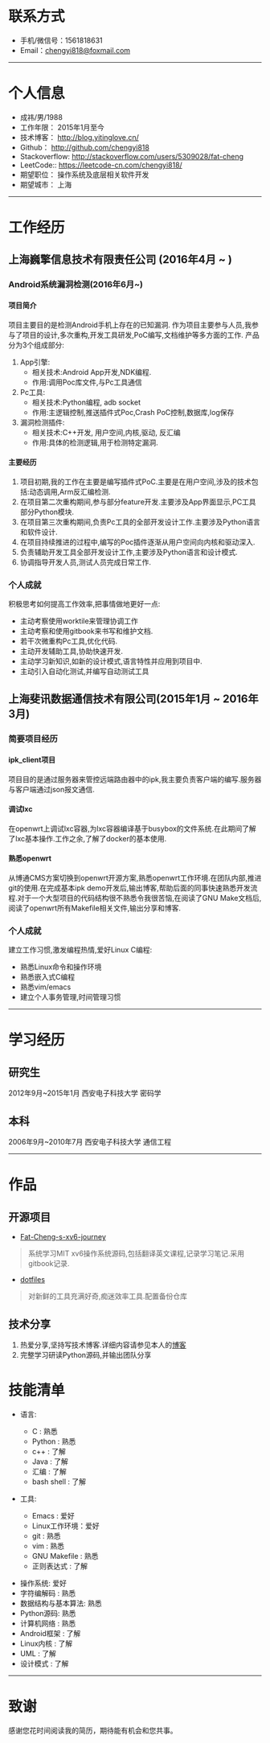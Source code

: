 # 联系方式

- 手机/微信号：1561818631
- Email：chengyi818@foxmail.com

---

# 个人信息

 - 成祎/男/1988
 - 工作年限： 2015年1月至今
 - 技术博客： http://blog.yitinglove.cn/
 - Github： http://github.com/chengyi818
 - Stackoverflow: http://stackoverflow.com/users/5309028/fat-cheng
 - LeetCode:: https://leetcode-cn.com/chengyi818/
 - 期望职位： 操作系统及底层相关软件开发
 - 期望城市： 上海

---

# 工作经历

## 上海巍擎信息技术有限责任公司 (2016年4月 ~ )

### Android系统漏洞检测(2016年6月~)
#### 项目简介
项目主要目的是检测Android手机上存在的已知漏洞.
作为项目主要参与人员,我参与了项目的设计,多次重构,开发工具研发,PoC编写,文档维护等多方面的工作.
产品分为3个组成部分:
1. App引擎:
    * 相关技术:Android App开发,NDK编程.
    * 作用:调用Poc库文件,与Pc工具通信
2. Pc工具:
    * 相关技术:Python编程, adb socket
    * 作用:主逻辑控制,推送插件式Poc,Crash PoC控制,数据库,log保存
3. 漏洞检测插件:
    * 相关技术:C++开发, 用户空间,内核,驱动, 反汇编
    * 作用:具体的检测逻辑,用于检测特定漏洞.

#### 主要经历
1. 项目初期,我的工作在主要是编写插件式PoC.主要是在用户空间,涉及的技术包括:动态调用,Arm反汇编检测.
2. 在项目第二次重构期间,参与部分feature开发.主要涉及App界面显示,PC工具部分Python模块.
3. 在项目第三次重构期间,负责Pc工具的全部开发设计工作.主要涉及Python语言和软件设计.
4. 在项目持续推进的过程中,编写的Poc插件逐渐从用户空间向内核和驱动深入.
5. 负责辅助开发工具全部开发设计工作,主要涉及Python语言和设计模式.
6. 协调指导开发人员,测试人员完成日常工作.

### 个人成就
积极思考如何提高工作效率,把事情做地更好一点:
* 主动考察使用worktile来管理协调工作
* 主动考察和使用gitbook来书写和维护文档.
* 若干次微重构Pc工具,优化代码.
* 主动开发辅助工具,协助快速开发.
* 主动学习新知识,如新的设计模式,语言特性并应用到项目中.
* 主动引入自动化测试,并编写自动测试工具

## 上海斐讯数据通信技术有限公司(2015年1月 ~ 2016年3月)
### 简要项目经历
#### ipk_client项目
  项目目的是通过服务器来管控远端路由器中的ipk,我主要负责客户端的编写.服务器与客户端通过json报文通信.
#### 调试lxc
  在openwrt上调试lxc容器,为lxc容器编译基于busybox的文件系统.在此期间了解了lxc基本操作.工作之余,了解了docker的基本使用.
#### 熟悉openwrt
  从博通CMS方案切换到openwrt开源方案,熟悉openwrt工作环境.在团队内部,推进git的使用.在完成基本ipk demo开发后,输出博客,帮助后面的同事快速熟悉开发流程.对于一个大型项目的代码结构很不熟悉令我很苦恼,在阅读了GNU Make文档后,阅读了openwrt所有Makefile相关文件,输出分享和博客.

### 个人成就
建立工作习惯,激发编程热情,爱好Linux C编程:
* 熟悉Linux命令和操作环境
* 熟悉嵌入式C编程
* 熟悉vim/emacs
* 建立个人事务管理,时间管理习惯

---

# 学习经历

## 研究生
2012年9月~2015年1月 西安电子科技大学 密码学

## 本科
2006年9月~2010年7月 西安电子科技大学 通信工程

---

# 作品
## 开源项目
  * [Fat-Cheng-s-xv6-journey](https://github.com/chengyi818/Fat-Cheng-s-xv6-journey)
  > 系统学习MIT xv6操作系统源码,包括翻译英文课程,记录学习笔记.采用gitbook记录.

  * [dotfiles](https://github.com/chengyi818/dotfiles)
  > 对新鲜的工具充满好奇,痴迷效率工具.配置备份仓库

## 技术分享
  1. 热爱分享,坚持写技术博客.详细内容请参见本人的[博客](yitinglove.cn/blog)
  2. 完整学习研读Python源码,并输出团队分享

# 技能清单

* 语言:
    - C : 熟悉
    - Python : 熟悉
    - c++ : 了解
    - Java : 了解
    - 汇编 : 了解
    - bash shell : 了解

* 工具:
    - Emacs : 爱好
    - Linux工作环境：爱好
    - git : 熟悉
    - vim : 熟悉
    - GNU Makefile : 熟悉
    - 正则表达式 : 了解

- 操作系统: 爱好
- 字符编解码 : 熟悉
- 数据结构与基本算法: 熟悉
- Python源码: 熟悉
- 计算机网络 : 熟悉
- Android框架 : 了解
- Linux内核 : 了解
- UML : 了解
- 设计模式 : 了解

---

# 致谢
感谢您花时间阅读我的简历，期待能有机会和您共事。
